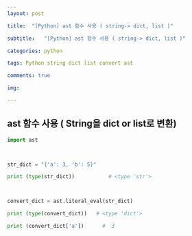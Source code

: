 ```yaml
---
layout: post

title:  "[Python] ast 함수 사용 ( string-> dict, list )"

subtitle:   "[Python] ast 함수 사용 ( string-> dict, list )"

categories: python

tags: Python string dict list convert ast

comments: true

img: 

---
```


## ast 함수 사용 ( String을 dict or list로 변환) 

```python
import ast



str_dict = "{'a': 3, 'b': 5}"

print (type(str_dict))           # <type 'str'>



convert_dict = ast.literal_eval(str_dict)

print (type(convert_dict))   # <type 'dict'>

print (convert_dict['a'])      #  3


```


